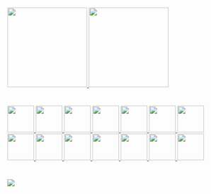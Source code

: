 #

<div>
  <a href="https://github.com/gabrielsuch"/>
  <img height="180em" src="https://github-readme-stats.vercel.app/api?username=gabrielsuch&show_icons=true&include_all_commits=true&count_private=true&theme=dark"/>
  <img height="180em" src="https://github-readme-stats.vercel.app/api/top-langs/?username=gabrielsuch&layout=compact&theme=dark"/>
</div>

#

<div>
  <img src="https://cdn.jsdelivr.net/gh/devicons/devicon/icons/html5/html5-original.svg" width=60px height=60px/>
  <img src="https://cdn.jsdelivr.net/gh/devicons/devicon/icons/css3/css3-original.svg" width=60px height=60px/>
  <img src="https://cdn.jsdelivr.net/gh/devicons/devicon/icons/javascript/javascript-original.svg" width=60px height=60px/>
  <img src="https://cdn.jsdelivr.net/gh/devicons/devicon/icons/typescript/typescript-original.svg" width=60px height=60px/>
  <img src="https://cdn.jsdelivr.net/gh/devicons/devicon/icons/react/react-original.svg" width=60px height=60px/>
  <img src="https://cdn.jsdelivr.net/gh/devicons/devicon/icons/python/python-original.svg" width=60px height=60px/>
  <img src="https://cdn.jsdelivr.net/gh/devicons/devicon/icons/flask/flask-original.svg" width=60px height=60px/>
  <img src="https://cdn.jsdelivr.net/gh/devicons/devicon/icons/sqlalchemy/sqlalchemy-original.svg" width=60px height=60px/>
  <img src="https://cdn.jsdelivr.net/gh/devicons/devicon/icons/nodejs/nodejs-original.svg" width=60px height=60px/>
  <img src="https://cdn.jsdelivr.net/gh/devicons/devicon/icons/express/express-original.svg" width=60px height=60px/>
  <img src="https://cdn.jsdelivr.net/gh/devicons/devicon/icons/docker/docker-original.svg" width=60px height=60px/>
  <img src="https://cdn.jsdelivr.net/gh/devicons/devicon/icons/postgresql/postgresql-original.svg" width=60px height=60px/>
  <img src="https://cdn.jsdelivr.net/gh/devicons/devicon/icons/git/git-original.svg" width=60px height=60px/>
  <img src="https://cdn.jsdelivr.net/gh/devicons/devicon/icons/linux/linux-original.svg" width=60px height=60px/>
</div>

#

<div>
  <a href="https://linkedin.com" target=_blank>
    <img src="https://img.shields.io/badge/LinkedIn-0077B5?style=for-the-badge&logo=linkedin&logoColor=white"/>
  </a>
</div>
